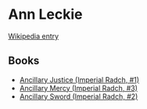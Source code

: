 # Ann Leckie

[Wikipedia entry](https://en.wikipedia.org/wiki/Ann_Leckie)

## Books

- [Ancillary Justice (Imperial Radch, #1)](Ancillary_Justice_Imperial_Radch__1.md)
- [Ancillary Mercy (Imperial Radch, #3)](Ancillary_Mercy_Imperial_Radch__3.md)
- [Ancillary Sword (Imperial Radch, #2)](Ancillary_Sword_Imperial_Radch__2.md)
